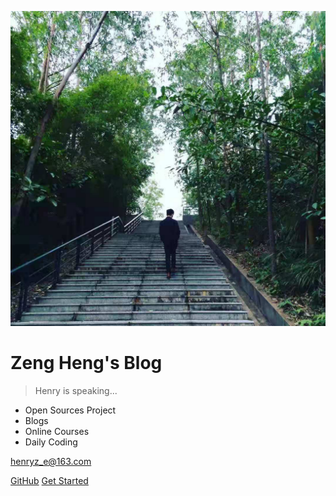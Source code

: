 ![logo](_media/cover.jpg ':size=15%')

# Zeng Heng's Blog

> Henry is speaking...

- Open Sources Project
- Blogs
- Online Courses
- Daily Coding

henryz_e@163.com

[GitHub](https://github.com/henryZe)
[Get Started](./README)
